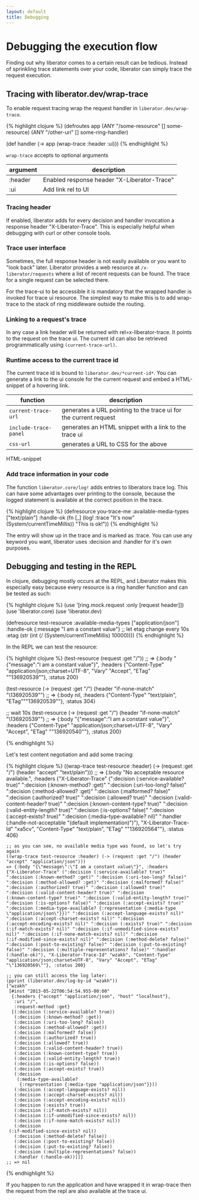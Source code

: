 ```yaml
---
layout: default
title: Debugging
---
```

# Debugging the execution flow

Finding out why liberator comes to a certain result can be tedious.
Instead of sprinkling trace statements over your code, liberator can simply
trace the request execution.

## Tracing with liberator.dev/wrap-trace

To enable request tracing wrap the request handler in
````liberator.dev/wrap-trace````. 

{% highlight clojure %}
(defroutes app
  (ANY "/some-resource" [] some-resource)
  (ANY "/other-uri" [] some-ring-handler)

(def handler
  (-> app
      (wrap-trace :header :ui)))
{% endhighlight %}

````wrap-trace```` accepts to optional arguments

argument | description
---------|------------
:header  | Enabled response header "X-Liberator-Trace"
:ui      | Add link rel to UI

### Tracing header

If enabled, liberator adds for every decision and handler invocation a
response header "X-Liberator-Trace". This is especially helpful when
debugging with curl or other console tools.

### Trace user interface

Sometimes, the full response header is not easily available or you
want to "look back" later. Liberator provides a web resource at
````/x-liberator/requests```` where a list of recent requests can be
found. The trace for a single request can be selected there. 

For the trace-ui to be accessible it is mandatory that the wrapped
handler is invoked for trace ui resource. The simplest way to make
this is to add wrap-trace to the stack of ring middleware outside the
routing.

### Linking to a request's trace

In any case a link header will be returned with rel=x-liberator-trace.
It points to the request on the trace ui. The current id can also be
retrieved programmatically using ````(current-trace-url)````.

### Runtime access to the current trace id

The current trace id is bound to ````liberator.dev/*current-id*````.
You can generate a link to the ui console for the current request
and embed a HTML-snippet of a hovering link.

function                    | description
----------------------------|------------
````current-trace-url````   | generates a URL pointing to the trace ui for the current request
````include-trace-panel```` | generates an HTML snippet with a link to the trace ui
````css-url````             | generates a URL to CSS for the above
HTML-snippet

### Add trace information in your code

The function ````liberator.core/log!```` adds entries to liberators
trace log. This can have some advantages over printing to the console,
because the logged statement is available at the correct position in
the trace.

{% highlight clojure %}
(defresource you-trace-me
   :available-media-types ["text/plain"]
   :handle-ok (fn [_]
                (log! :trace "It's now" (System/currentTimeMillis))
                "This is ok!"))
{% endhighlight %}

The entry will show up in the trace and is marked as :trace. You can
use any keyword you want, liberator uses :decision and :handler for
it's own purposes.

## Debugging and testing in the REPL

In clojure, debugging mostly occurs at the REPL, and Liberator makes
this especially easy because every resource is a ring handler function
and can be tested as such:

{% highlight clojure %}
    (use '[ring.mock.request :only [request header]])
    (use 'liberator.core)
    (use 'liberator.dev)

(defresource test-resource
      :available-media-types ["application/json"]
      :handle-ok {:message "I am a constant value"}
      ;; let etag change every 10s
      :etag (str (int (/ (System/currentTimeMillis) 10000))))
{% endhighlight %}

In the REPL we can test the resource:

{% highlight clojure %}
    (test-resource (request :get "/"))
    ;; => {:body "{\"message\":\"I am a constant value\"}", :headers {"Content-Type" "application/json;charset=UTF-8", "Vary" "Accept", "ETag" "\"136920539\""}, :status 200}

(test-resource (-> (request :get "/") (header "if-none-match"
    "\136920539\"")
    ;; => {:body nil, :headers {"Content-Type" "text/plain", "ETag""\"136920539\""}, :status 304}

;; wait 10s
    (test-resource (-> (request :get "/") (header "if-none-match"
    "\136920539\"")
    ;; => {:body "{\"message\":\"I am a constant value\"}", :headers {"Content-Type" "application/json;charset=UTF-8", "Vary" "Accept", "ETag" "\"136920540\""}, :status 200}

{% endhighlight %}

Let's test content negotiation and add some tracing:

{% highlight clojure %}
    ((wrap-trace test-resource :header) (-> (request :get "/") (header "accept" "text/plain")))
    ;; => {:body "No acceptable resource available.", :headers
    {"X-Liberator-Trace" (":decision (:service-available? true)"
    ":decision (:known-method? :get)" ":decision (:uri-too-long? false)"
    ":decision (:method-allowed? :get)" ":decision (:malformed? false)"
    ":decision (:authorized? true)" ":decision (:allowed? true)"
    ":decision (:valid-content-header? true)" ":decision
    (:known-content-type? true)" ":decision (:valid-entity-length? true)"
    ":decision (:is-options? false)" ":decision (:accept-exists? true)"
    ":decision (:media-type-available? nil)" ":handler
    (:handle-not-acceptable \"(default implementation)\")"),
    "X-Liberator-Trace-Id" "xa5cv", "Content-Type" "text/plain", "ETag"
    "\"136920564\""}, :status 406}

    ;; as you can see, no available media type was found, so let's try again
    ((wrap-trace test-resource :header) (-> (request :get "/") (header "accept" "application/json")))
    => {:body "{\"message\":\"I am a constant value\"}", :headers
    {"X-Liberator-Trace" (":decision (:service-available? true)"
    ":decision (:known-method? :get)" ":decision (:uri-too-long? false)"
    ":decision (:method-allowed? :get)" ":decision (:malformed? false)"
    ":decision (:authorized? true)" ":decision (:allowed? true)"
    ":decision (:valid-content-header? true)" ":decision
    (:known-content-type? true)" ":decision (:valid-entity-length? true)"
    ":decision (:is-options? false)" ":decision (:accept-exists? true)"
    ":decision (:media-type-available? {:representation {:media-type
    \"application/json\"}})" ":decision (:accept-language-exists? nil)"
    ":decision (:accept-charset-exists? nil)" ":decision
    (:accept-encoding-exists? nil)" ":decision (:exists? true)" ":decision
    (:if-match-exists? nil)" ":decision (:if-unmodified-since-exists?
    nil)" ":decision (:if-none-match-exists? nil)" ":decision
    (:if-modified-since-exists? nil)" ":decision (:method-delete? false)"
    ":decision (:post-to-existing? false)" ":decision (:put-to-existing?
    false)" ":decision (:multiple-representations? false)" ":handler
    (:handle-ok)"), "X-Liberator-Trace-Id" "wzakh", "Content-Type"
    "application/json;charset=UTF-8", "Vary" "Accept", "ETag"
    "\"136920569\""}, :status 200}

    ;; you can still access the log later:
    (pprint (liberator.dev/log-by-id "wzakh"))
    ["wzakh"
     [#inst "2013-05-22T06:54:54.955-00:00"
      {:headers {"accept" "application/json", "host" "localhost"},
       :uri "/",
       :request-method :get}
      [(:decision (:service-available? true))
       (:decision (:known-method? :get))
       (:decision (:uri-too-long? false))
       (:decision (:method-allowed? :get))
       (:decision (:malformed? false))
       (:decision (:authorized? true))
       (:decision (:allowed? true))
       (:decision (:valid-content-header? true))
       (:decision (:known-content-type? true))
       (:decision (:valid-entity-length? true))
       (:decision (:is-options? false))
       (:decision (:accept-exists? true))
       (:decision
        (:media-type-available?
         {:representation {:media-type "application/json"}}))
       (:decision (:accept-language-exists? nil))
       (:decision (:accept-charset-exists? nil))
       (:decision (:accept-encoding-exists? nil))
       (:decision (:exists? true))
       (:decision (:if-match-exists? nil))
       (:decision (:if-unmodified-since-exists? nil))
       (:decision (:if-none-match-exists? nil))
       (:decision
     (:if-modified-since-exists? nil))
       (:decision (:method-delete? false))
       (:decision (:post-to-existing? false))
       (:decision (:put-to-existing? false))
       (:decision (:multiple-representations? false))
       (:handler (:handle-ok))]]]
    ;; => nil
{% endhighlight %}

If you happen to run the application and have wrapped it in wrap-trace
then the request from the repl are also available at the trace ui.


